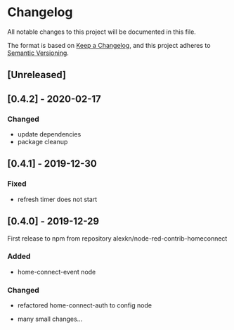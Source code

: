 # Changelog

All notable changes to this project will be documented in this file.

The format is based on [Keep a Changelog](https://keepachangelog.com/en/1.0.0/),
and this project adheres to [Semantic Versioning](https://semver.org/spec/v2.0.0.html).

## [Unreleased]

## [0.4.2] - 2020-02-17

### Changed

- update dependencies
- package cleanup

## [0.4.1] - 2019-12-30

### Fixed

- refresh timer does not start

## [0.4.0] - 2019-12-29

First release to npm from repository alexkn/node-red-contrib-homeconnect

### Added

- home-connect-event node

### Changed

- refactored home-connect-auth to config node

- many small changes...
